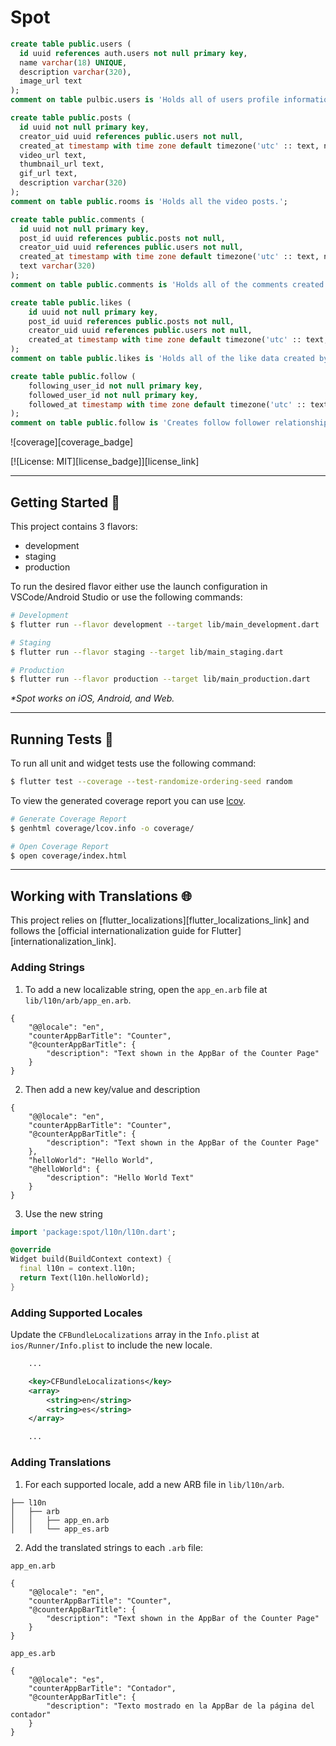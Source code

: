 # Spot

```sql
create table public.users (
  id uuid references auth.users not null primary key,
  name varchar(18) UNIQUE,
  description varchar(320),
  image_url text
);
comment on table pulbic.users is 'Holds all of users profile information';

create table public.posts (
  id uuid not null primary key,
  creator_uid uuid references public.users not null,
  created_at timestamp with time zone default timezone('utc' :: text, now()) not null,
  video_url text,
  thumbnail_url text,
  gif_url text,
  description varchar(320)
);
comment on table public.rooms is 'Holds all the video posts.';

create table public.comments (
  id uuid not null primary key,
  post_id uuid references public.posts not null,
  creator_uid uuid references public.users not null,
  created_at timestamp with time zone default timezone('utc' :: text, now()) not null,
  text varchar(320)
);
comment on table public.comments is 'Holds all of the comments created by the users.';

create table public.likes (
    id uuid not null primary key,
    post_id uuid references public.posts not null,
    creator_uid uuid references public.users not null,
    created_at timestamp with time zone default timezone('utc' :: text, now()) not null
);
comment on table public.likes is 'Holds all of the like data created by thee users.';

create table public.follow (
    following_user_id not null primary key,
    followed_user_id not null primary key,
    followed_at timestamp with time zone default timezone('utc' :: text, now()) not null
);
comment on table public.follow is 'Creates follow follower relationships';
```





![coverage][coverage_badge]

[![License: MIT][license_badge]][license_link]





---

## Getting Started 🚀

This project contains 3 flavors:

- development
- staging
- production

To run the desired flavor either use the launch configuration in VSCode/Android Studio or use the following commands:

```sh
# Development
$ flutter run --flavor development --target lib/main_development.dart

# Staging
$ flutter run --flavor staging --target lib/main_staging.dart

# Production
$ flutter run --flavor production --target lib/main_production.dart
```

_*Spot works on iOS, Android, and Web._

---

## Running Tests 🧪

To run all unit and widget tests use the following command:

```sh
$ flutter test --coverage --test-randomize-ordering-seed random
```

To view the generated coverage report you can use [lcov](https://github.com/linux-test-project/lcov).

```sh
# Generate Coverage Report
$ genhtml coverage/lcov.info -o coverage/

# Open Coverage Report
$ open coverage/index.html
```

---

## Working with Translations 🌐

This project relies on [flutter_localizations][flutter_localizations_link] and follows the [official internationalization guide for Flutter][internationalization_link].

### Adding Strings

1. To add a new localizable string, open the `app_en.arb` file at `lib/l10n/arb/app_en.arb`.

```arb
{
    "@@locale": "en",
    "counterAppBarTitle": "Counter",
    "@counterAppBarTitle": {
        "description": "Text shown in the AppBar of the Counter Page"
    }
}
```

2. Then add a new key/value and description

```arb
{
    "@@locale": "en",
    "counterAppBarTitle": "Counter",
    "@counterAppBarTitle": {
        "description": "Text shown in the AppBar of the Counter Page"
    },
    "helloWorld": "Hello World",
    "@helloWorld": {
        "description": "Hello World Text"
    }
}
```

3. Use the new string

```dart
import 'package:spot/l10n/l10n.dart';

@override
Widget build(BuildContext context) {
  final l10n = context.l10n;
  return Text(l10n.helloWorld);
}
```

### Adding Supported Locales

Update the `CFBundleLocalizations` array in the `Info.plist` at `ios/Runner/Info.plist` to include the new locale.

```xml
    ...

    <key>CFBundleLocalizations</key>
	<array>
		<string>en</string>
		<string>es</string>
	</array>

    ...
```

### Adding Translations

1. For each supported locale, add a new ARB file in `lib/l10n/arb`.

```
├── l10n
│   ├── arb
│   │   ├── app_en.arb
│   │   └── app_es.arb
```

2. Add the translated strings to each `.arb` file:

`app_en.arb`

```arb
{
    "@@locale": "en",
    "counterAppBarTitle": "Counter",
    "@counterAppBarTitle": {
        "description": "Text shown in the AppBar of the Counter Page"
    }
}
```

`app_es.arb`

```arb
{
    "@@locale": "es",
    "counterAppBarTitle": "Contador",
    "@counterAppBarTitle": {
        "description": "Texto mostrado en la AppBar de la página del contador"
    }
}
```











